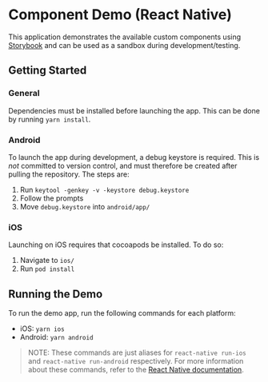 # Component Demo (React Native)
This application demonstrates the available custom components using [Storybook](https://storybook.js.org/) and can be used as a sandbox during development/testing.

## Getting Started

### General

Dependencies must be installed before launching the app. This can be done by running `yarn install`.

### Android

To launch the app during development, a debug keystore is required. This is *not* committed to version control, and must therefore be created after pulling the repository. The steps are:
1. Run `keytool -genkey -v -keystore debug.keystore`
1. Follow the prompts
1. Move `debug.keystore` into `android/app/`

### iOS

Launching on iOS requires that cocoapods be installed. To do so:
1. Navigate to `ios/`
1. Run `pod install`

## Running the Demo
To run the demo app, run the following commands for each platform:
* iOS: `yarn ios`
* Android: `yarn android`

> NOTE: These commands are just aliases for `react-native run-ios` and `react-native run-android` respectively. For more information about these commands, refer to the [React Native documentation](https://facebook.github.io/react-native/docs/getting-started#running-your-react-native-application-1).
